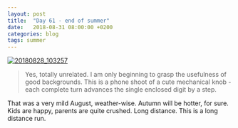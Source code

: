 ```yaml
---
layout: post
title:  "Day 61 - end of summer"
date:   2018-08-31 08:00:00 +0200
categories: blog
tags: summer
---
```


<a data-flickr-embed="true"  href="https://www.flickr.com/photos/137491954@N07/29381775387/in/dateposted/" title="20180828_103257"><img src="https://farm2.staticflickr.com/1899/29381775387_a2bbf21620_k.jpg"  alt="20180828_103257"></a><script async src="//embedr.flickr.com/assets/client-code.js" charset="utf-8"></script>

> Yes, totally unrelated. I am only beginning to grasp the usefulness of good backgrounds. This is a phone shoot of a cute mechanical knob - each complete turn advances the single enclosed digit by a step.

That was a very mild August, weather-wise. Autumn will be hotter, for sure. Kids are happy, parents are quite crushed. Long distance. This is a long distance run.
